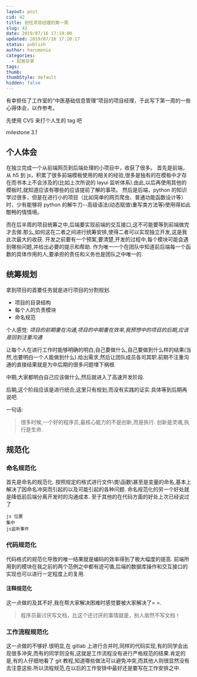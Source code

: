 ```yaml
---
layout: post
cid: 42
title: 担任项目经理的第一周
slug: 42
date: 2019/07/16 17:19:00
updated: 2019/07/16 17:20:17
status: publish
author: harumonia
categories:
  - 起居杂录
tags:
thumb:
thumbStyle: default
hidden: false
---
```


有幸担任了工作室的“中医基础信息管理”项目的项目经理，于此写下第一周的一些心得体会，以作参考。

先使用 CVS 来打个人生的 tag 吧

milestone 3.1

## 个人体会

在独立完成一个从前端网页到后端处理的小项目中，收获了很多。
首先是前端，从 h5 到 js，积累了很多前端模板使用的相关的经验,很多是独有的在模板中才存在而书本上不会涉及的(比如上次所说的 layui 监听体系).由此,以后再使用其他的模板时,就知道应该有哪些的应该提前了解的事项。
然后是后端，python 的知识学过很多，但是在进行小的项目（比如简单的网页爬虫、普通功能函数设计等）时，少有能够将 python 的解牛刀--高级语法(动态赋值\重写类方法等)使用得如此酣畅的情情境。

而在后半周的项目统筹之中,后端要实现前端的交互接口,这不可能要等到前端做完才去做.那么,如何这在二者之间进行统筹安排,使得二者可以实现独立开发,这是我此次最大的收获.
开发之前要有一个预案,要清楚,开发的过程中,每个模块可能会遇到哪些问题,并给出必要的提示和帮助.
作为唯一一个在团队中知道前后端每一个函数的具体作用的人,要承担的责任和义务也是团队之中唯一的.

## 统筹规划

拿到项目的首要任务就是进行项目的分割规划.

- 项目的目录结构
- 每个人的负责模块
- 命名规范

个人感觉:
_项目的前期重在沟通,项目的中期重在效率,我预想中的项目的后期,应该是回到注重沟通_

让每个人在进行工作时能够明确的明白,自己要做什么,自己要做到什么样的结果(当然,也要明白一个人能做到什么).给出需求,然后让团队成员各司其职.前期不注重沟通的直接结果就是为中后期的很多问题埋下祸根.

中期,大家都明白自己应该做什么,然后就进入了高速开发阶段.

后期,这个阶段应该是进行统合,这里只有规划,而没有实践的证实.具体等到后期再说吧.

一句话:

> 很多时候,一个好的程序员,最核心能力的不是创新,而是执行.
> 创新是灵魂,执行是生命.

## 规范化

### 命名规范化

首先是命名的规范化.
按照规定的格式进行文件\类\函数\甚至是变量的命名,基本上解决了因命名冲突而引起的以及可能引起的各种问题.
命名规范化的另一个好处就是降低前后端分离开发时的沟通成本.
至于其他的在代码方面的好处上次已经说过了

    js 位置
    集中
    js监听事件

### 代码规范化

代码格式的规范化导致的唯一结果就是编码的效率得到了极大幅度的提高.
前端所用到的模块在我之前的两个范例之中都有迹可循,后端的数据库操作和交互接口的实现也可以进行一定程度上的复用.

#### 注释规范化

这一点做的及其不好,我在帮大家解决困难时感觉要被大家解决了= =.

> 程序员最讨厌写文档，比这个还讨厌的事情就是，别人居然不写文档！

### 工作流程规范化

这一点做的不够好.很明显,在 gitlab 上进行合并时,同样的代码实现,有的同学会出现很多冲突,而有的同学则没有,这就是工作流程没有进行严格规范的结果.肯定的是,有的人仔细地看了 git 教程,知道哪些做法可以避免冲突,而其他人则很显然没有去注意这些.所以流程规范,在以后的工作安排中最好还是要写在工作安排之中.
